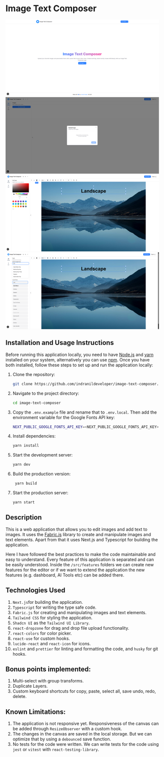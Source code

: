 # Image Text Composer

![Screenshot One](./screenshots/screenshot-one.png)
![Screenshot One](./screenshots/screenshot-two.png)
![Screenshot One](./screenshots/screenshot-three.png)
![Screenshot One](./screenshots/screenshot-four.png)

## Installation and Usage Instructions

Before running this application locally, you need to have [Node.js](https://nodejs.org/) and [yarn](https://yarnpkg.com/) installed on your system, alternatively you can use [npm](https://www.npmjs.com/). Once you have both installed, follow these steps to set up and run the application locally:

1. Clone the repository:

   ```bash
   git clone https://github.com/indranildeveloper/image-text-composer.git
   ```

2. Navigate to the project directory:

   ```bash
   cd image-text-composer
   ```

3. Copy the `.env.example` file and rename that to `.env.local`. Then add the environment variable for the Google Fonts API key:

   ```bash
   NEXT_PUBLIC_GOOGLE_FONTS_API_KEY=<NEXT_PUBLIC_GOOGLE_FONTS_API_KEY>
   ```

4. Install dependencies:

   ```bash
   yarn install
   ```

5. Start the development server:

   ```bash
   yarn dev
   ```

6. Build the production version:

   ```bash
    yarn build
   ```

7. Start the production server:

   ```bash
   yarn start
   ```

## Description

This is a web application that allows you to edit images and add text to images. It uses the [Fabric.js](https://fabricjs.com/) library to create and manipulate images and text elements. Apart from that it uses Next.js and Typescript for building the application.

Here I have followed the best practices to make the code maintainable and easy to understand. Every feature of this application is separated and can be easily understood. Inside the `/src/features` folders we can create new features for the editor or if we want to extend the application the new features (e.g. dashboard, AI Tools etc) can be added there.

## Technologies Used

1. `Next.js`for building the application.
2. `Typescript` for writing the type safe code.
3. `Fabric.js` for creating and manipulating images and text elements.
4. `Tailwind CSS` for styling the application.
5. `Shadcn UI` as the `Tailwind UI Library`.
6. `react-dropzone` for drag and drop file upload functionality.
7. `react-colors` for color picker.
8. `react-use` for custom hooks.
9. `lucide-react` and `react-icon` for icons.
10. `eslint` and `prettier` for linting and formatting the code, and `husky` for git hooks.

## Bonus points implemented:

1. Multi-select with group transforms.
2. Duplicate Layers.
3. Custom keyboard shortcuts for copy, paste, select all, save undo, redo, delete.

## Known Limitations:

1. The application is not responsive yet. Responsiveness of the canvas can be added through `ResizeObserver` with a custom hook.
2. The changes in the canvas are saved in the local storage. But we can optimize that by using a `debounced` save function.
3. No tests for the code were written. We can write tests for the code using `jest` or `vitest` with `react-testing-library`.
